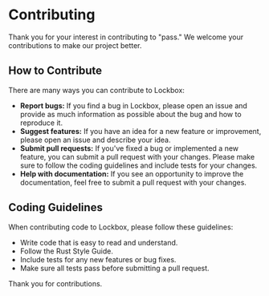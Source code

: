 # Contributing

Thank you for your interest in contributing to "pass." We welcome your contributions to make our project better.

## How to Contribute

There are many ways you can contribute to Lockbox:

- **Report bugs:** If you find a bug in Lockbox, please open an issue and provide as much information as possible about the bug and how to reproduce it.
- **Suggest features:** If you have an idea for a new feature or improvement, please open an issue and describe your idea.
- **Submit pull requests:** If you've fixed a bug or implemented a new feature, you can submit a pull request with your changes. Please make sure to follow the coding guidelines and include tests for your changes.
- **Help with documentation:** If you see an opportunity to improve the documentation, feel free to submit a pull request with your changes.

## Coding Guidelines

When contributing code to Lockbox, please follow these guidelines:

- Write code that is easy to read and understand.
- Follow the Rust Style Guide.
- Include tests for any new features or bug fixes.
- Make sure all tests pass before submitting a pull request.

Thank you for contributions.

